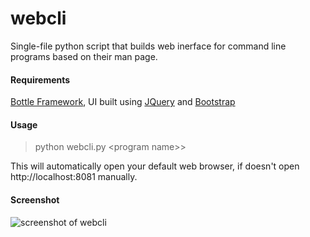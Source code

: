 webcli
======

Single-file python script that builds web inerface for command line programs based on their man page.

#### Requirements
[Bottle Framework](https://pypi.python.org/pypi/bottle), UI built using [JQuery](https://jquery.com/) and [Bootstrap](http://getbootstrap.com/)

#### Usage
> python webcli.py &lt;program name>&gt;

This will automatically open your default web browser, if doesn't open http://localhost:8081 manually.

#### Screenshot

![screenshot of webcli](https://i.imgur.com/JN1TDFU.png)

